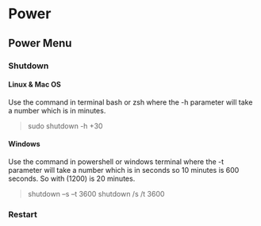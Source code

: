 # Power

## Power Menu

### Shutdown

#### Linux & Mac OS

Use the command in terminal bash or zsh where the -h parameter will take a number which is in minutes.

> sudo shutdown -h +30

#### Windows

Use the command in powershell or windows terminal where the -t parameter will take a number which is in seconds so 10 minutes is 600 seconds. So with \(1200\) is 20 minutes.

> shutdown –s –t 3600 shutdown /s /t 3600

### Restart

